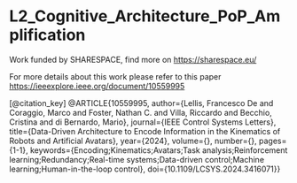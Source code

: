 # L2_Cognitive_Architecture_PoP_Amplification
Work funded by SHARESPACE, find more on https://sharespace.eu/

For more details about this work please refer to this paper
https://ieeexplore.ieee.org/document/10559995

[@citation_key]
@ARTICLE{10559995,
  author={Lellis, Francesco De and Coraggio, Marco and Foster, Nathan C. and Villa, Riccardo and Becchio, Cristina and di Bernardo, Mario},
  journal={IEEE Control Systems Letters}, 
  title={Data-Driven Architecture to Encode Information in the Kinematics of Robots and Artificial Avatars}, 
  year={2024},
  volume={},
  number={},
  pages={1-1},
  keywords={Encoding;Kinematics;Avatars;Task analysis;Reinforcement learning;Redundancy;Real-time systems;Data-driven control;Machine learning;Human-in-the-loop control},
  doi={10.1109/LCSYS.2024.3416071}}

